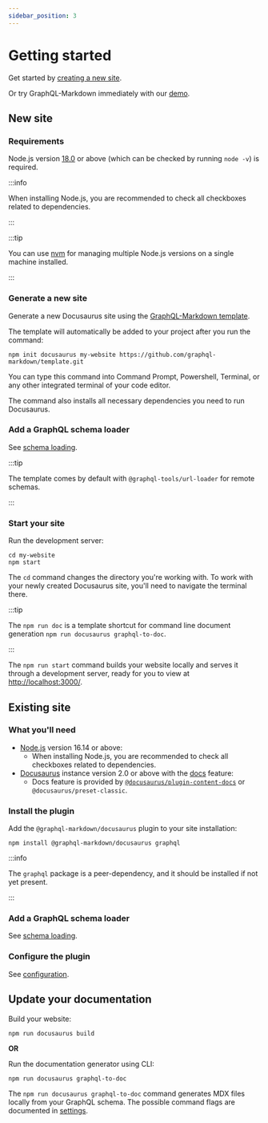 ```yaml
---
sidebar_position: 3
---
```


# Getting started

Get started by [creating a new site](#new-site).

Or try GraphQL-Markdown immediately with our [demo](/docs/try-it).

## New site

### Requirements

Node.js version [18.0](https://nodejs.org/en/download/) or above (which can be checked by running `node -v`) is required. 

:::info

When installing Node.js, you are recommended to check all checkboxes related to dependencies.

:::

:::tip

You can use [nvm](https://github.com/nvm-sh/nvm) for managing multiple Node.js versions on a single machine installed.

:::

### Generate a new site

Generate a new Docusaurus site using the [GraphQL-Markdown template](https://github.com/graphql-markdown/template).

The template will automatically be added to your project after you run the command:

```shell title="shell"
npm init docusaurus my-website https://github.com/graphql-markdown/template.git
```

You can type this command into Command Prompt, Powershell, Terminal, or any other integrated terminal of your code editor.

The command also installs all necessary dependencies you need to run Docusaurus.

### Add a GraphQL schema loader

See [schema loading](/docs/advanced/schema-loading).

:::tip

The template comes by default with `@graphql-tools/url-loader` for remote schemas.

:::

### Start your site

Run the development server:

```shell title="shell"
cd my-website
npm start
```

The `cd` command changes the directory you're working with. To work with your newly created Docusaurus site, you'll need to navigate the terminal there.

:::tip

The `npm run doc` is a template shortcut for command line document generation `npm run docusaurus graphql-to-doc`.

:::

The `npm run start` command builds your website locally and serves it through a development server, ready for you to view at [http://localhost:3000/](http://localhost:3000/).

## Existing site

### What you'll need

- [Node.js](https://nodejs.org/en/download/) version 16.14 or above:
  - When installing Node.js, you are recommended to check all checkboxes related to dependencies.
- [Docusaurus](https://docusaurus.io/) instance version 2.0 or above with the [docs](https://docusaurus.io/docs/docs-introduction) feature:
  - Docs feature is provided by [`@docusaurus/plugin-content-docs`](https://docusaurus.io/docs/api/plugins/@docusaurus/plugin-content-docs) or `@docusaurus/preset-classic`.

### Install the plugin

Add the `@graphql-markdown/docusaurus` plugin to your site installation:

```shell title="shell"
npm install @graphql-markdown/docusaurus graphql
```

:::info

The `graphql` package is a peer-dependency, and it should be installed if not yet present.

:::

### Add a GraphQL schema loader

See [schema loading](/docs/advanced/schema-loading).

### Configure the plugin

See [configuration](/docs/configuration).

## Update your documentation

Build your website:

```shell title="shell"
npm run docusaurus build
```

**OR**

Run the documentation generator using CLI:

```shell title="shell"
npm run docusaurus graphql-to-doc
```

The `npm run docusaurus graphql-to-doc` command generates MDX files locally from your GraphQL schema. The possible command flags are documented in [settings](/docs/settings).
